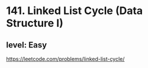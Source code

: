 # 141. Linked List Cycle (Data Structure I)
## level: Easy

https://leetcode.com/problems/linked-list-cycle/
